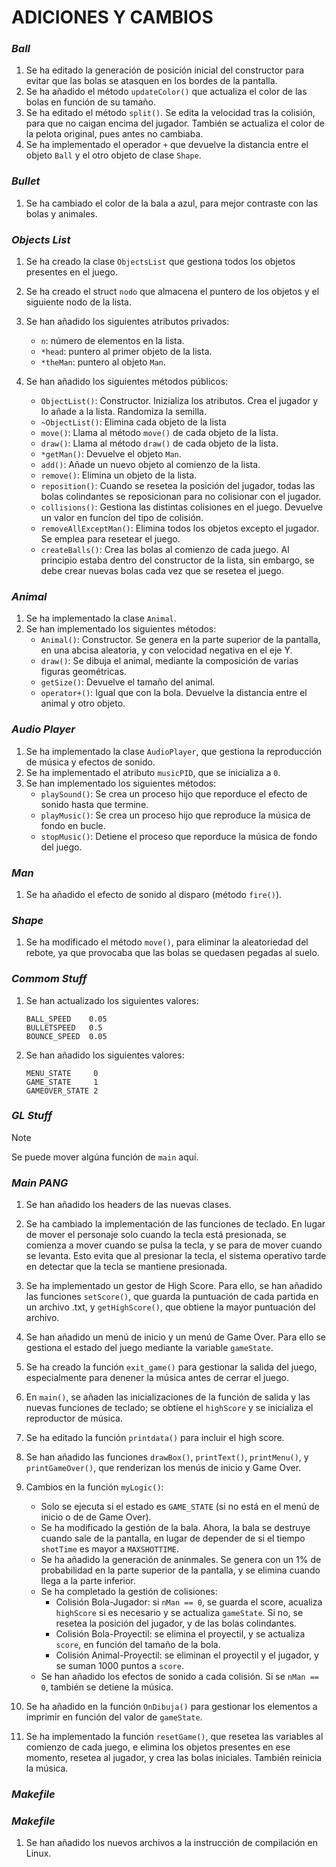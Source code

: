 # ADICIONES Y CAMBIOS

### *Ball*
1. Se ha editado la generación de posición inicial del constructor para evitar que las bolas se atasquen en los bordes de la pantalla.
2. Se ha añadido el método `updateColor()` que actualiza el color de las bolas en función de su tamaño.
3. Se ha editado el método `split()`. Se edita la velocidad tras la colisión, para que no caigan encima del jugador. También se actualiza el color de la pelota original, pues antes no cambiaba.
4. Se ha implementado el operador `+` que devuelve la distancia entre el objeto `Ball` y el otro objeto de clase `Shape`.
 
### *Bullet*
1. Se ha cambiado el color de la bala a azul, para mejor contraste con las bolas y animales.

### *Objects List*
1. Se ha creado la clase `ObjectsList` que gestiona todos los objetos presentes en el juego.
2. Se ha creado el struct `nodo` que almacena el puntero de los objetos y el siguiente nodo de la lista.
3. Se han añadido los siguientes atributos privados:
     * `n`: número de elementos en la lista.
     * `*head`: puntero al primer objeto de la lista.
     * `*theMan`: puntero al objeto `Man`.

4. Se han añadido los siguientes métodos públicos:
     * `ObjectList()`: Constructor. Inizializa los atributos. Crea el jugador y lo añade a la lista. Randomiza la semilla.  
     * `~ObjectList()`: Elimina cada objeto de la lista
     * `move()`: Llama al método `move()` de cada objeto de la lista.
     * `draw()`: Llama al método `draw()` de cada objeto de la lista.
     * `*getMan()`: Devuelve el objeto `Man`.
     * `add()`: Añade un nuevo objeto al comienzo de la lista.
     * `remove()`: Elimina un objeto de la lista.
     * `reposition()`: Cuando se resetea la posición del jugador, todas las bolas colindantes se reposicionan para no colisionar con el jugador.
     * `collisions()`: Gestiona las distintas colisiones en el juego. Devuelve un valor en funcíon del tipo de colisión.
     * `removeAllExceptMan()`: Elimina todos los objetos excepto el jugador. Se emplea para resetear el juego.
     * `createBalls()`: Crea las bolas al comienzo de cada juego. Al principio estaba dentro del constructor de la lista, sin embargo, se debe crear nuevas bolas cada vez que se resetea el juego.

### *Animal*
1. Se ha implementado la clase `Animal`.
2. Se han implementado los siguientes métodos:
     * `Animal()`: Constructor. Se genera en la parte superior de la pantalla, en una abcisa aleatoria, y con velocidad negativa en el eje Y. 
     * `draw()`: Se dibuja el animal, mediante la composición de varias figuras geométricas.
     * `getSize()`: Devuelve el tamaño del animal.
     * `operator+()`: Igual que con la bola. Devuelve la distancia entre el animal y otro objeto.

### *Audio Player*
1. Se ha implementado la clase `AudioPlayer`, que gestiona la reproducción de música y efectos de sonido.
2. Se ha implementado el atributo `musicPID`, que se inicializa a `0`.
3. Se han implementado los siguientes métodos:
     * `playSound()`: Se crea un proceso hijo que reporduce el efecto de sonido hasta que termine. 
     * `playMusic()`: Se crea un proceso hijo que reproduce la música de fondo en bucle. 
     * `stopMusic()`: Detiene el proceso que reporduce la música de fondo del juego.

### *Man*
1. Se ha añadido el efecto de sonido al disparo (método `fire()`).

### *Shape*
1. Se ha modificado el método `move()`, para eliminar la aleatoriedad del rebote, ya que provocaba que las bolas se quedasen pegadas al suelo.

### *Commom Stuff*
1. Se han actualizado los siguientes valores:
   ```
   BALL_SPEED    0.05
   BULLETSPEED   0.5
   BOUNCE_SPEED  0.05
   ```
2. Se han añadido los siguientes valores:
   ```
   MENU_STATE     0
   GAME_STATE     1
   GAMEOVER_STATE 2
   ```

### *GL Stuff*
>[!NOTE]
>Se puede mover algúna función de `main` aquí.

### *Main PANG*
1. Se han añadido los headers de las nuevas clases.
2. Se ha cambiado la implementación de las funciones de teclado. En lugar de mover el personaje solo cuando la tecla está presionada, se comienza a mover cuando se pulsa la tecla, y se para de mover cuando se levanta. Esto evita que al presionar la tecla, el sistema operativo tarde en detectar que la tecla se mantiene presionada.
3. Se ha implementado un gestor de High Score. Para ello, se han añadido las funciones `setScore()`, que guarda la puntuación de cada partida en un archivo .txt, y `getHighScore()`, que obtiene la mayor puntuación del archivo.
4. Se han añadido un menú de inicio y un menú de Game Over. Para ello se gestiona el estado del juego mediante la variable `gameState`.
5. Se ha creado la función `exit_game()` para gestionar la salida del juego, especialmente para denener la música antes de cerrar el juego.
6. En `main()`, se añaden las inicializaciones de la función de salida y las nuevas funciones de teclado; se obtiene el `highScore` y se inicializa el reproductor de música.
7. Se ha editado la función `printdata()` para incluir el high score.
8. Se han añadido las funciones `drawBox()`, `printText()`, `printMenu()`, y `printGameOver()`, que renderizan los menús de inicio y Game Over.
9. Cambios en la función `myLogic()`:
    * Solo se ejecuta si el estado es `GAME_STATE` (si no está en el menú de inicio o de de Game Over).
    * Se ha modificado la gestión de la bala. Ahora, la bala se destruye cuando sale de la pantalla, en lugar de depender de si el tiempo `shotTime` es mayor a `MAXSHOTTIME`.
    * Se ha añadido la generación de aninmales. Se genera con un 1% de probabilidad en la parte superior de la pantalla, y se elimina cuando llega a la parte inferior.
    * Se ha completado la gestión de colisiones:
      * Colisión Bola-Jugador: si `nMan == 0`, se guarda el score, acualiza `highScore` si es necesario y se actualiza `gameState`. Si no, se resetea la posición del jugador, y de las bolas colindantes.
      * Colisión Bola-Proyectil: se elimina el proyectil, y se actualiza `score`, en función del tamaño de la bola.
      * Colisión Animal-Proyectil: se eliminan el proyectil y el jugador, y se suman 1000 puntos a `score`.
    * Se han añadido los efectos de sonido a cada colisión. Si se `nMan == 0`, también se detiene la música.
  
10. Se ha añadido en la función `OnDibuja()` para gestionar los elementos a imprimir en función del valor de `gameState`.
11. Se ha implementado la función `resetGame()`, que resetea las variables al comienzo de cada juego, e elimina los objetos presentes en ese momento, resetea al jugador, y crea las bolas iniciales. También reinicia la música.

### *Makefile*
### *Makefile*
1. Se han añadido los nuevos archivos a la instrucción de compilación en Linux.
